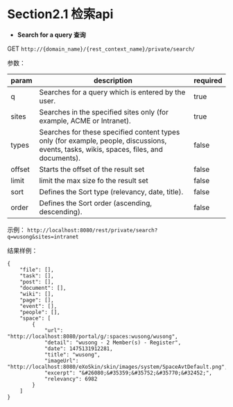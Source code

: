 # Section2.1 检索api

* **Search for a query 查询**

GET `http://{domain_name}/{rest_context_name}/private/search/`

参数：

param | description | required
------------ | ------------- | ------------
q | Searches for a query which is entered by the user.  | true
sites | Searches in the specified sites only (for example, ACME or Intranet). | true
types | Searches for these specified content types only (for example, people, discussions, events, tasks, wikis, spaces, files, and documents). | false
offset | Starts the offset of the result set | false
limit | limit the max size fo the result set | false
sort | Defines the Sort type (relevancy, date, title). | false
order | Defines the Sort order (ascending, descending). | false

示例：
	`http://localhost:8080/rest/private/search?q=wusong&sites=intranet`

结果样例：

	{
  		"file": [],
  		"task": [],
  		"post": [],
  		"document": [],
  		"wiki": [],
  		"page": [],
  		"event": [],
  		"people": [],
  		"space": [
    		{
      			"url": "http://localhost:8080/portal/g/:spaces:wusong/wusong",
      			"detail": "wusong - 2 Member(s) - Register",
      			"date": 1475131912281,
      			"title": "wusong",
      			"imageUrl": "http://localhost:8080/eXoSkin/skin/images/system/SpaceAvtDefault.png",
      			"excerpt": "&#26080;&#35359;&#35752;&#35770;&#32452;",
      			"relevancy": 6982
    		}
  		]
	}